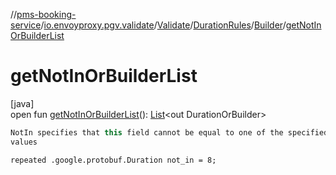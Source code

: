 //[pms-booking-service](../../../../../index.md)/[io.envoyproxy.pgv.validate](../../../index.md)/[Validate](../../index.md)/[DurationRules](../index.md)/[Builder](index.md)/[getNotInOrBuilderList](get-not-in-or-builder-list.md)

# getNotInOrBuilderList

[java]\
open fun [getNotInOrBuilderList](get-not-in-or-builder-list.md)(): [List](https://docs.oracle.com/en/java/javase/23/docs/api/java.base/java/util/List.html)&lt;out DurationOrBuilder&gt;

```kotlin
NotIn specifies that this field cannot be equal to one of the specified
values

```
`repeated .google.protobuf.Duration not_in = 8;`